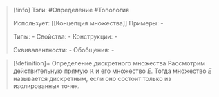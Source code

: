 > [!info]
> Тэги: #Определение #Топология  
> 
> Использует: [[Концепция множества]]
> Примеры: *-*
> 
> Типы: *-*
> Свойства: *-*
> Конструкции: *-*
> 
> Эквивалентности: *-*
> Обобщения: *-*

> [!definition]+ Определение дискретного множества
> Рассмотрим действительную прямую $\mathbb{R}$ и его множество $E$. Тогда множество $E$ называется дискретным, если оно состоит только из изолированных точек.   